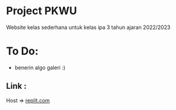 # Project PKWU

Website kelas sederhana untuk kelas ipa 3 tahun ajaran 2022/2023 

# To Do: 
 - benerin algo galeri :)
 
## Link :

Host => [replit.com](https://xipa3.kennkenn.repl.co/)
